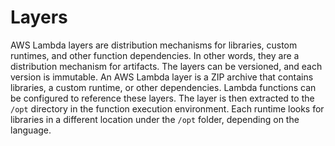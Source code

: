 # Layers

AWS Lambda layers are distribution mechanisms for libraries, custom runtimes, and other function dependencies. In other words, they are a distribution mechanism for artifacts. The layers can be versioned, and each version is immutable. An AWS Lambda layer is a ZIP archive that contains libraries, a custom runtime, or other dependencies. Lambda functions can be configured to reference these layers. The layer is then extracted to the `/opt` directory in the function execution environment. Each runtime looks for libraries in a different location under the `/opt` folder, depending on the language.